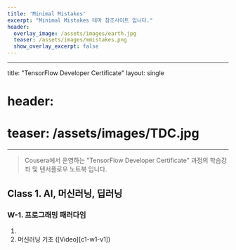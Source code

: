 ```yaml
---
title: 'Minimal Mistakes'
excerpt: "Minimal Mistakes 테마 참조사이트 입니다."
header:
  overlay_image: /assets/images/earth.jpg
  teaser: /assets/images/mmistakes.png
  show_overlay_excerpt: false
---
```


---
title: "TensorFlow Developer Certificate"
layout: single
# header:
#  teaser: /assets/images/TDC.jpg
---

> Cousera에서 운영하는 "TensorFlow Developer Certificate" 과정의 학습강좌 및 텐서플로우 노트북 입니다.

## Class 1. AI, 머신러닝, 딥러닝
### W-1. 프로그래밍 패러다임
1. [AutoML을 이용한 모델의 최적화와 해석 가능한 AI 기법]:https://www.youtube.com/watch?v=Qj8RQTu7IHE
2. 머신러닝 기초 ([Video][c1-w1-v1])
